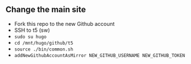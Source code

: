 ## Change the main site
* Fork this repo to the new Github account
* SSH to t5 (sw)
* `sudo su hugo`
* `cd /mnt/hugo/github/t5`
* `source ./bin/common.sh`
* `addNewGithubAccountAsMirror NEW_GITHUB_USERNAME NEW_GITHUB_TOKEN`